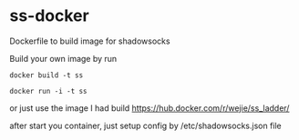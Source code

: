 # ss-docker

Dockerfile to build image for shadowsocks

Build your own image by run
```
docker build -t ss

docker run -i -t ss
```

or just use the image I had build https://hub.docker.com/r/wejie/ss_ladder/

after start you container, just setup config by /etc/shadowsocks.json file 
